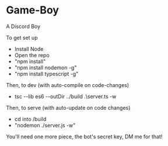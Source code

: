 # Game-Boy
A Discord Boy

To get set up
* Install Node
* Open the repo
* "npm install"
* "npm install nodemon -g"
* "npm install typescript -g"

Then, to dev (with auto-compile on code-changes)
* tsc --lib es6 --outDir ../build .\server.ts -w

Then, to serve (with auto-update on code changes)
* cd into /build 
* "nodemon ./server.js -w"

You'll need one more piece, the bot's secret key, DM me for that!
